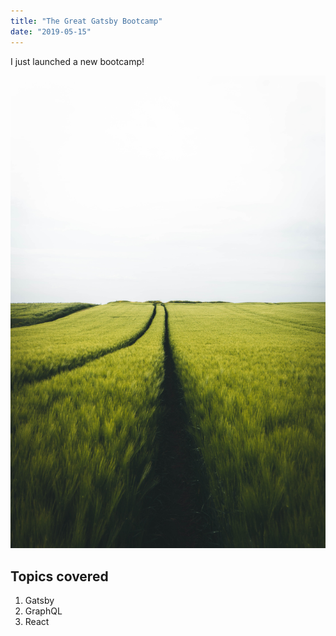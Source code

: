 ```yaml
---
title: "The Great Gatsby Bootcamp"
date: "2019-05-15"
---
```


I just launched a new bootcamp!

![Image](./img.jpg)

## Topics covered

1. Gatsby
2. GraphQL
3. React